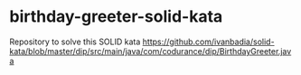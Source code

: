 # birthday-greeter-solid-kata
Repository to solve this SOLID kata https://github.com/ivanbadia/solid-kata/blob/master/dip/src/main/java/com/codurance/dip/BirthdayGreeter.java
